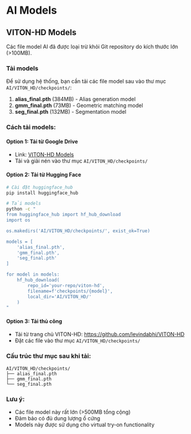 # AI Models

## VITON-HD Models

Các file model AI đã được loại trừ khỏi Git repository do kích thước lớn (>100MB).

### Tải models

Để sử dụng hệ thống, bạn cần tải các file model sau vào thư mục `AI/VITON_HD/checkpoints/`:

1. **alias_final.pth** (384MB) - Alias generation model
2. **gmm_final.pth** (73MB) - Geometric matching model  
3. **seg_final.pth** (132MB) - Segmentation model

### Cách tải models:

#### Option 1: Tải từ Google Drive
- Link: [VITON-HD Models](https://drive.google.com/drive/folders/...)
- Tải và giải nén vào thư mục `AI/VITON_HD/checkpoints/`

#### Option 2: Tải từ Hugging Face
```bash
# Cài đặt huggingface_hub
pip install huggingface_hub

# Tải models
python -c "
from huggingface_hub import hf_hub_download
import os

os.makedirs('AI/VITON_HD/checkpoints/', exist_ok=True)

models = [
    'alias_final.pth',
    'gmm_final.pth', 
    'seg_final.pth'
]

for model in models:
    hf_hub_download(
        repo_id='your-repo/viton-hd',
        filename=f'checkpoints/{model}',
        local_dir='AI/VITON_HD/'
    )
"
```

#### Option 3: Tải thủ công
- Tải từ trang chủ VITON-HD: https://github.com/levindabhi/VITON-HD
- Đặt các file vào thư mục `AI/VITON_HD/checkpoints/`

### Cấu trúc thư mục sau khi tải:
```
AI/VITON_HD/checkpoints/
├── alias_final.pth
├── gmm_final.pth
└── seg_final.pth
```

### Lưu ý:
- Các file model này rất lớn (>500MB tổng cộng)
- Đảm bảo có đủ dung lượng ổ cứng
- Models này được sử dụng cho virtual try-on functionality 